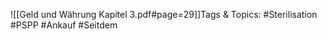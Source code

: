 
![[Geld und Währung Kapitel 3.pdf#page=29]]Tags & Topics:
   #Sterilisation
   #PSPP
   #Ankauf
   #Seitdem